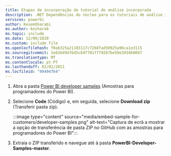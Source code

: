 ```yaml
---
title: Etapas de incorporação de tutorial de análise incorporada
description: .NET Dependências do núcleo para os tutoriais de análise incorporados.
services: powerbi
author: KesemSharabi
ms.author: kesharab
ms.topic: include
ms.date: 12/09/2020
ms.custom: include file
ms.openlocfilehash: f0ab325a21103117c7268fad50925a96ca1e3115
ms.sourcegitcommit: 2e81649476d5cb97701f779267be59e393460097
ms.translationtype: MT
ms.contentlocale: pt-PT
ms.lasthandoff: 02/02/2021
ms.locfileid: "99494764"
---
```

1. Abra a pasta [Power BI developer samples](https://github.com/microsoft/PowerBI-Developer-Samples) (Amostras para programadores do Power BI).

2. Selecione **Code** (Código) e, em seguida, selecione **Download zip** (Transferir pasta zip).

    :::image type="content" source="media/embed-sample-for-customers/developer-samples.png" alt-text="Captura de ecrã a mostrar a opção de transferência de pasta ZIP no GitHub com as amostras para programadores do Power BI":::

3. Extraia o ZIP transferido e navegue até à pasta **PowerBI-Developer-Samples-master**.